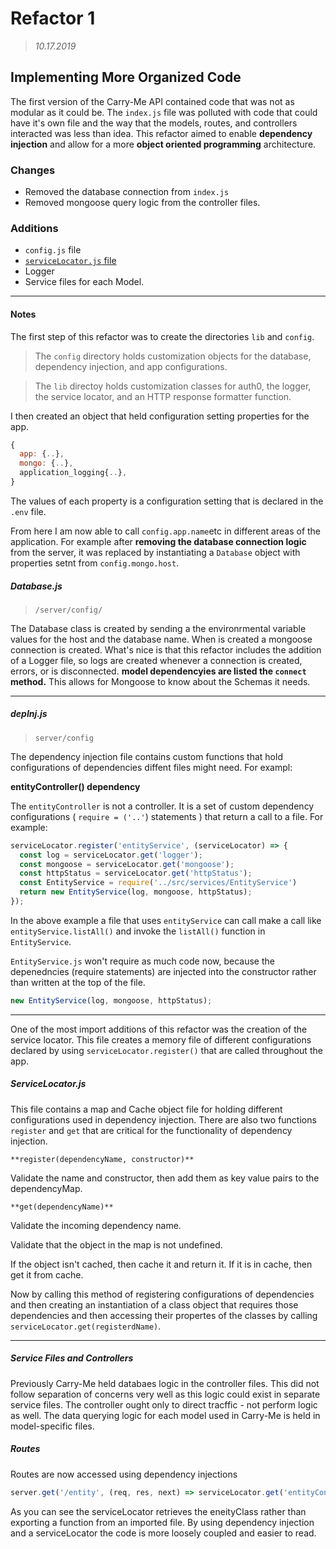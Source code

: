 # Refactor 1

> _10.17.2019_

## Implementing More Organized Code

The first version of the Carry-Me API contained code that was not as modular as it could be. The `index.js` file was polluted with code that could have it's own file and the way that the models, routes, and controllers interacted was less than idea. This refactor aimed to enable **dependency injection** and allow for a more **object oriented programming** architecture.

### Changes

- Removed the database connection from `index.js`
- Removed mongoose query logic from the controller files.

### Additions

- `config.js` file
- [`serviceLocator.js` file](#servicelocator.js)
- Logger
- Service files for each Model.

___

#### Notes

The first step of this refactor was to create the directories `lib` and `config`.

> The `config` directory holds customization objects for the database, dependency injection, and app configurations.

> The `lib` directoy holds customization classes for auth0, the logger, the service locator, and an HTTP response formatter function.

I then created an object that held configuration setting properties for the app.

```javascript
{
  app: {..},
  mongo: {..},
  application_logging{..},
}
```

The values of each property is a configuration setting that is declared in the `.env` file.

From here I am now able to call `config.app.name`etc in different areas of the application. For example after **removing the database connection logic** from the server, it was replaced by instantiating a `Database` object with properties setnt from `config.mongo.host`.

##### Database.js

> `/server/config/`

The Database class is created by sending a the environrmental variable values for the host and the database name. When is created a mongoose connection is created. What's nice is that this refactor includes the addition of a Logger file, so logs are created whenever a connection is created, errors, or is disconnected. **model dependencyies are listed the `connect` method.** This allows for Mongoose to know about the Schemas it needs.

___

##### depInj.js

> `server/config`

The dependency injection file contains custom functions that hold configurations of dependencies diffent files might need. For exampl:

**entityController() dependency** 

The `entityController` is not a controller. It is a set of custom dependency configurations ( `require = ('..'`) statements ) that return a call to a file. For example: 

```javascript
serviceLocator.register('entityService', (serviceLocator) => {
  const log = serviceLocator.get('logger');
  const mongoose = serviceLocator.get('mongoose');
  const httpStatus = serviceLocator.get('httpStatus');
  const EntityService = require('../src/services/EntityService')
  return new EntityService(log, mongoose, httpStatus);
});
```

In the above example a file that uses `entityService` can call make a call like `entityService.listAll()` and invoke the `listAll()` function in `EntityService`. 

`EntityService.js` won't require as much code now, because the depenedncies (require statements) are injected into the constructor rather than written at the top of the file.

```javascript
new EntityService(log, mongoose, httpStatus);
```

___

One of the most import additions of this refactor was the creation of the service locator. This file creates a memory file of different configurations declared by using  `serviceLocator.register()` that are called throughout the app.

##### ServiceLocator.js

This file contains a map and Cache object file for holding different configurations used in dependency injection. There are also two functions `register` and `get` that are critical for the functionality of dependency injection. 

`**register(dependencyName, constructor)**`

Validate the name and constructor, then add them as key value pairs to the dependencyMap.

`**get(dependencyName)**`

Validate the incoming dependency name.

Validate that the object in the map is not undefined.

If the object isn't cached, then cache it and return it. If it is in cache, then get it from cache.

Now by calling this method of registering configurations of dependencies and then creating an instantiation of a class object that requires those dependencies and then accessing their propertes of the classes by calling `serviceLocator.get(registerdName)`.

___

##### Service Files and Controllers

Previously Carry-Me held databaes logic in the controller files. This did not follow separation of concerns very well as this logic could exist in separate service files. The controller ought only to direct tracffic - not perform logic as well. The data querying logic for each model used in Carry-Me is held in model-specific files.

##### Routes

Routes are now accessed using dependency injections 

```javascript
server.get('/entity', (req, res, next) => serviceLocator.get('entityController').index(req, res, next));
```

As you can see the serviceLocator retrieves the eneityClass rather than exporting a function from an imported file. By using dependency injection and a serviceLocator the code is more loosely coupled and easier to read.

